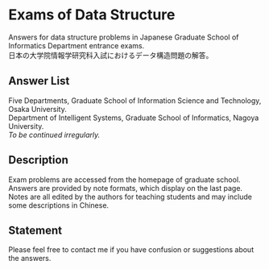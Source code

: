 # Exams of Data Structure

Answers for data structure problems in Japanese Graduate School of Informatics Department entrance exams.  
日本の大学院情報学研究科入試におけるデータ構造問題の解答。

## Answer List

Five Departments, Graduate School of Information Science and Technology, Osaka University.  
Department of Intelligent Systems, Graduate School of Informatics, Nagoya University.  
*To be continued irregularly.*

## Description

Exam problems are accessed from the homepage of graduate school.  
Answers are provided by note formats, which display on the last page.  
Notes are all edited by the authors for teaching students and may include some descriptions in Chinese.

## Statement

Please feel free to contact me if you have confusion or suggestions about the answers.

